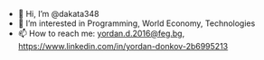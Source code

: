 - 👋 Hi, I’m @dakata348
- 👀 I’m interested in Programming, World Economy, Technologies
- 📫 How to reach me: yordan.d.2016@feg.bg, https://www.linkedin.com/in/yordan-donkov-2b6995213
<!---
dakata348/dakata348 is a ✨ special ✨ repository because its `README.md` (this file) appears on your GitHub profile.
You can click the Preview link to take a look at your changes.
--->
